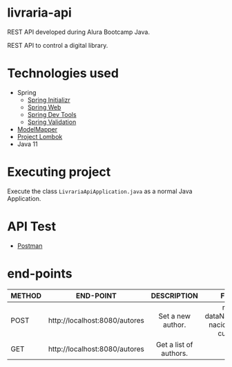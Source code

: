 # livraria-api
REST API developed during Alura Bootcamp Java. 

REST API to control a digital library.

# Technologies used
* Spring
  - [Spring Initializr](https://start.spring.io/)
  - [Spring Web](https://spring.io/guides/gs/serving-web-content/)
  - [Spring Dev Tools](https://docs.spring.io/spring-boot/docs/1.5.16.RELEASE/reference/html/using-boot-devtools.html)
  - [Spring Validation](https://www.baeldung.com/spring-boot-bean-validation)
* [ModelMapper](http://modelmapper.org/)
* [Project Lombok](https://projectlombok.org/)
* Java 11

# Executing project
Execute the class `LivrariaApiApplication.java` as a normal Java Application.

# API Test
* [Postman](https://www.postman.com/)

# end-points

| METHOD        | END-POINT                     | DESCRIPTION                    | FIELDS                                         |
| ------------- |:-----------------------------:| :-----------------------------:|:----------------------------------------------:|
| POST          | http://localhost:8080/autores |  Set a new author.             | nome, dataNascimento, nacionalidade, curriculo |
| GET           | http://localhost:8080/autores |  Get a list of authors.        |    |


